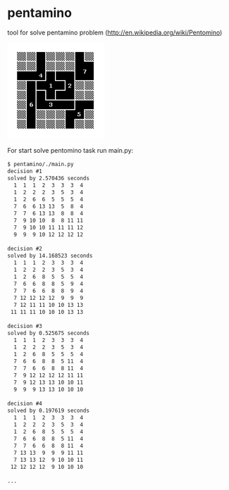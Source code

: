 pentamino
=========

tool for solve pentamino problem (http://en.wikipedia.org/wiki/Pentomino)

![pentamino process decision](img/pentomino_process.gif)


For start solve pentomino task run main.py:

    $ pentamino/./main.py
    decision #1
    solved by 2.570436 seconds
      1  1  1  2  3  3  3  4
      1  2  2  2  3  5  3  4
      1  2  6  6  5  5  5  4
      7  6  6 13 13  5  8  4
      7  7  6 13 13  8  8  4
      7  9 10 10  8  8 11 11
      7  9 10 10 11 11 11 12
      9  9  9 10 12 12 12 12

    decision #2
    solved by 14.168523 seconds
      1  1  1  2  3  3  3  4
      1  2  2  2  3  5  3  4
      1  2  6  8  5  5  5  4
      7  6  6  8  8  5  9  4
      7  7  6  6  8  8  9  4
      7 12 12 12 12  9  9  9
      7 12 11 11 10 10 13 13
     11 11 11 10 10 10 13 13

    decision #3
    solved by 0.525675 seconds
      1  1  1  2  3  3  3  4
      1  2  2  2  3  5  3  4
      1  2  6  8  5  5  5  4
      7  6  6  8  8  5 11  4
      7  7  6  6  8  8 11  4
      7  9 12 12 12 12 11 11
      7  9 12 13 13 10 10 11
      9  9  9 13 13 10 10 10

    decision #4
    solved by 0.197619 seconds
      1  1  1  2  3  3  3  4
      1  2  2  2  3  5  3  4
      1  2  6  8  5  5  5  4
      7  6  6  8  8  5 11  4
      7  7  6  6  8  8 11  4
      7 13 13  9  9  9 11 11
      7 13 13 12  9 10 10 11
     12 12 12 12  9 10 10 10

    ...